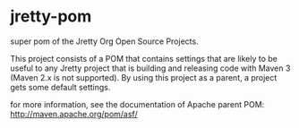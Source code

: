 # jretty-pom
super pom of the Jretty Org Open Source Projects.

This project consists of a POM that contains settings that are likely to be useful to any Jretty project that is building and releasing code with Maven 3 (Maven 2.x is not supported). By using this project as a parent, a project gets some default  settings.

for more information, see the documentation of Apache parent POM: http://maven.apache.org/pom/asf/ 
